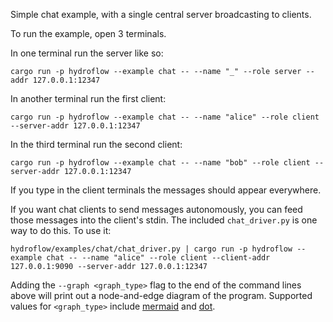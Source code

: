 Simple chat example, with a single central server broadcasting to clients.

To run the example, open 3 terminals.

In one terminal run the server like so:
```
cargo run -p hydroflow --example chat -- --name "_" --role server --addr 127.0.0.1:12347
```

In another terminal run the first client:
```
cargo run -p hydroflow --example chat -- --name "alice" --role client --server-addr 127.0.0.1:12347
```

In the third terminal run the second client:
```
cargo run -p hydroflow --example chat -- --name "bob" --role client --server-addr 127.0.0.1:12347
```

If you type in the client terminals the messages should appear everywhere.

If you want chat clients to send messages autonomously, you can feed those messages into the client's stdin. The included `chat_driver.py` is one way to do this. To use it:

```
hydroflow/examples/chat/chat_driver.py | cargo run -p hydroflow --example chat -- --name "alice" --role client --client-addr 127.0.0.1:9090 --server-addr 127.0.0.1:12347
```

Adding the `--graph <graph_type>` flag to the end of the command lines above will print out a node-and-edge diagram of the program. Supported values for `<graph_type>` include [mermaid](https://mermaid-js.github.io/) and [dot](https://graphviz.org/doc/info/lang.html).
